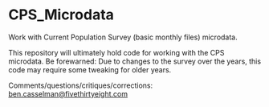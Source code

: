 CPS_Microdata
=============

Work with Current Population Survey (basic monthly files) microdata.

This repository will ultimately hold code for working with the CPS microdata. Be forewarned: Due to changes to the survey over the years, this code may require some tweaking for older years.

Comments/questions/critiques/corrections: ben.casselman@fivethirtyeight.com
